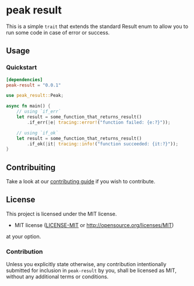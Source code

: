 # peak result

This is a simple `trait` that extends the standard Result enum to allow you to run some code in case of error or success.

## Usage

### Quickstart

```toml
[dependencies]
peak-result = "0.0.1"
```

```rust
use peak_result::Peak;

async fn main() {
    // using `if_err`
    let result = some_function_that_returns_result()
        .if_err(|e| tracing::error!("function failed: {e:?}"));

    // using `if_ok`
    let result = some_function_that_returns_result()
        .if_ok(|it| tracing::info!("function succeeded: {it:?}"));
}
```

## Contribuiting

Take a look at our [contributing guide](https://github.com/FaveroFerreira/peak-result/blob/main/CONTRIBUTING.md) if you wish to contribute.

## License

This project is licensed under the MIT license.

-   MIT license
    ([LICENSE-MIT](LICENSE-MIT) or http://opensource.org/licenses/MIT)

at your option.

### Contribution

Unless you explicitly state otherwise, any contribution intentionally submitted for inclusion in `peak-result` by you, shall be licensed as MIT, without any additional terms or conditions.
